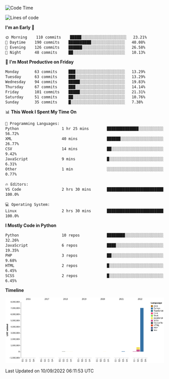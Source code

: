 <!--START_SECTION:waka-->
![Code Time](http://img.shields.io/badge/Code%20Time-1%2C821%20hrs%2036%20mins-blue)

![Lines of code](https://img.shields.io/badge/From%20Hello%20World%20I%27ve%20Written-8%20Million%20lines%20of%20code-blue)

**I'm an Early 🐤** 

```text
🌞 Morning    110 commits    █████░░░░░░░░░░░░░░░░░░░░   23.21% 
🌆 Daytime    190 commits    ██████████░░░░░░░░░░░░░░░   40.08% 
🌃 Evening    126 commits    ██████░░░░░░░░░░░░░░░░░░░   26.58% 
🌙 Night      48 commits     ██░░░░░░░░░░░░░░░░░░░░░░░   10.13%

```
📅 **I'm Most Productive on Friday** 

```text
Monday       63 commits     ███░░░░░░░░░░░░░░░░░░░░░░   13.29% 
Tuesday      63 commits     ███░░░░░░░░░░░░░░░░░░░░░░   13.29% 
Wednesday    94 commits     █████░░░░░░░░░░░░░░░░░░░░   19.83% 
Thursday     67 commits     ███░░░░░░░░░░░░░░░░░░░░░░   14.14% 
Friday       101 commits    █████░░░░░░░░░░░░░░░░░░░░   21.31% 
Saturday     51 commits     ██░░░░░░░░░░░░░░░░░░░░░░░   10.76% 
Sunday       35 commits     █░░░░░░░░░░░░░░░░░░░░░░░░   7.38%

```


📊 **This Week I Spent My Time On** 

```text
💬 Programming Languages: 
Python                   1 hr 25 mins        ██████████████░░░░░░░░░░░   56.72% 
XML                      40 mins             ██████░░░░░░░░░░░░░░░░░░░   26.77% 
CSV                      14 mins             ██░░░░░░░░░░░░░░░░░░░░░░░   9.42% 
JavaScript               9 mins              █░░░░░░░░░░░░░░░░░░░░░░░░   6.31% 
Other                    1 min               ░░░░░░░░░░░░░░░░░░░░░░░░░   0.77%

🔥 Editors: 
VS Code                  2 hrs 30 mins       █████████████████████████   100.0%

💻 Operating System: 
Linux                    2 hrs 30 mins       █████████████████████████   100.0%

```

**I Mostly Code in Python** 

```text
Python                   10 repos            ████████░░░░░░░░░░░░░░░░░   32.26% 
JavaScript               6 repos             ████░░░░░░░░░░░░░░░░░░░░░   19.35% 
PHP                      3 repos             ██░░░░░░░░░░░░░░░░░░░░░░░   9.68% 
HTML                     2 repos             █░░░░░░░░░░░░░░░░░░░░░░░░   6.45% 
SCSS                     2 repos             █░░░░░░░░░░░░░░░░░░░░░░░░   6.45%

```


**Timeline**

![Chart not found](https://raw.githubusercontent.com/telesoho/telesoho/master/charts/bar_graph.png) 


 Last Updated on 10/09/2022 06:11:53 UTC
<!--END_SECTION:waka-->


<!--
**telesoho/telesoho** is a ✨ _special_ ✨ repository because its `README.md` (this file) appears on your GitHub profile.

Here are some ideas to get you started:

- 🔭 I’m currently working on ...
- 🌱 I’m currently learning ...
- 👯 I’m looking to collaborate on ...
- 🤔 I’m looking for help with ...
- 💬 Ask me about ...
- 📫 How to reach me: ...
- 😄 Pronouns: ...
- ⚡ Fun fact: ...
-->
